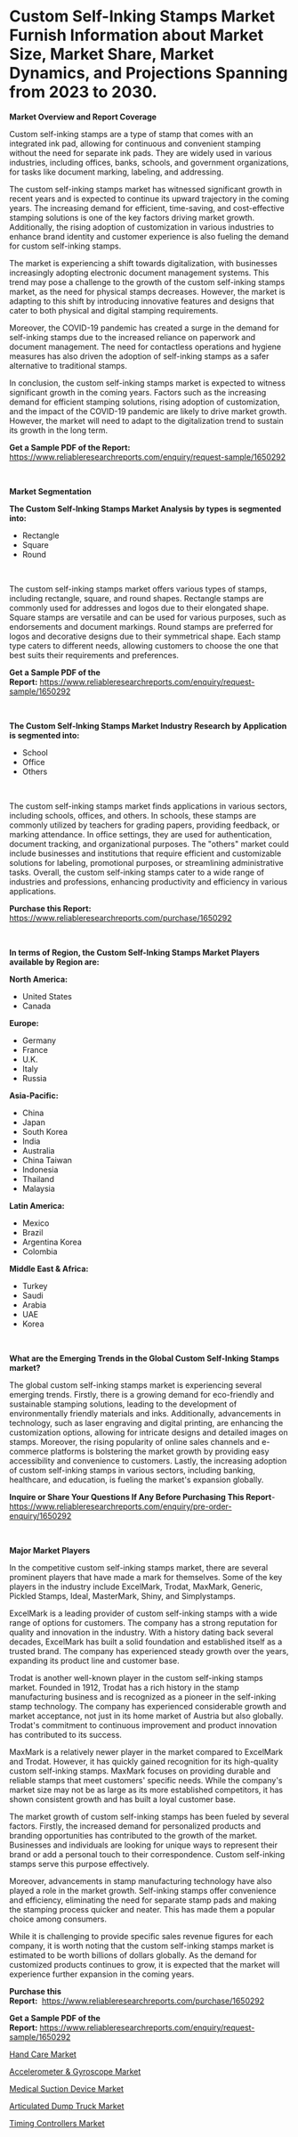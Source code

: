 <p><h1>Custom Self-Inking Stamps Market Furnish Information about Market Size, Market Share, Market Dynamics, and Projections Spanning from 2023 to 2030.</h1></p><p><strong>Market Overview and Report Coverage</strong></p>
<p><p>Custom self-inking stamps are a type of stamp that comes with an integrated ink pad, allowing for continuous and convenient stamping without the need for separate ink pads. They are widely used in various industries, including offices, banks, schools, and government organizations, for tasks like document marking, labeling, and addressing.</p><p>The custom self-inking stamps market has witnessed significant growth in recent years and is expected to continue its upward trajectory in the coming years. The increasing demand for efficient, time-saving, and cost-effective stamping solutions is one of the key factors driving market growth. Additionally, the rising adoption of customization in various industries to enhance brand identity and customer experience is also fueling the demand for custom self-inking stamps.</p><p>The market is experiencing a shift towards digitalization, with businesses increasingly adopting electronic document management systems. This trend may pose a challenge to the growth of the custom self-inking stamps market, as the need for physical stamps decreases. However, the market is adapting to this shift by introducing innovative features and designs that cater to both physical and digital stamping requirements.</p><p>Moreover, the COVID-19 pandemic has created a surge in the demand for self-inking stamps due to the increased reliance on paperwork and document management. The need for contactless operations and hygiene measures has also driven the adoption of self-inking stamps as a safer alternative to traditional stamps.</p><p>In conclusion, the custom self-inking stamps market is expected to witness significant growth in the coming years. Factors such as the increasing demand for efficient stamping solutions, rising adoption of customization, and the impact of the COVID-19 pandemic are likely to drive market growth. However, the market will need to adapt to the digitalization trend to sustain its growth in the long term.</p></p>
<p><strong>Get a Sample PDF of the Report:</strong> <a href="https://www.reliableresearchreports.com/enquiry/request-sample/1650292">https://www.reliableresearchreports.com/enquiry/request-sample/1650292</a></p>
<p>&nbsp;</p>
<p><strong>Market Segmentation</strong></p>
<p><strong>The Custom Self-Inking Stamps Market Analysis by types is segmented into:</strong></p>
<p><ul><li>Rectangle</li><li>Square</li><li>Round</li></ul></p>
<p>&nbsp;</p>
<p><p>The custom self-inking stamps market offers various types of stamps, including rectangle, square, and round shapes. Rectangle stamps are commonly used for addresses and logos due to their elongated shape. Square stamps are versatile and can be used for various purposes, such as endorsements and document markings. Round stamps are preferred for logos and decorative designs due to their symmetrical shape. Each stamp type caters to different needs, allowing customers to choose the one that best suits their requirements and preferences.</p></p>
<p><strong>Get a Sample PDF of the Report:</strong>&nbsp;<a href="https://www.reliableresearchreports.com/enquiry/request-sample/1650292">https://www.reliableresearchreports.com/enquiry/request-sample/1650292</a></p>
<p>&nbsp;</p>
<p><strong>The Custom Self-Inking Stamps Market Industry Research by Application is segmented into:</strong></p>
<p><ul><li>School</li><li>Office</li><li>Others</li></ul></p>
<p>&nbsp;</p>
<p><p>The custom self-inking stamps market finds applications in various sectors, including schools, offices, and others. In schools, these stamps are commonly utilized by teachers for grading papers, providing feedback, or marking attendance. In office settings, they are used for authentication, document tracking, and organizational purposes. The "others" market could include businesses and institutions that require efficient and customizable solutions for labeling, promotional purposes, or streamlining administrative tasks. Overall, the custom self-inking stamps cater to a wide range of industries and professions, enhancing productivity and efficiency in various applications.</p></p>
<p><strong>Purchase this Report:</strong>&nbsp; <a href="https://www.reliableresearchreports.com/purchase/1650292">https://www.reliableresearchreports.com/purchase/1650292</a></p>
<p>&nbsp;</p>
<p><strong>In terms of Region, the Custom Self-Inking Stamps Market Players available by Region are:</strong></p>
<p>
    <p> <strong> North America: </strong>
        <ul>
            <li>United States</li>
            <li>Canada</li>
        </ul>
        </p> 
    <p> <strong> Europe: </strong>
        <ul>
            <li>Germany</li>
            <li>France</li>
            <li>U.K.</li>
            <li>Italy</li>
            <li>Russia</li>
        </ul>
        </p> 
    <p> <strong> Asia-Pacific: </strong>
        <ul>
            <li>China</li>
            <li>Japan</li>
            <li>South Korea</li>
            <li>India</li>
            <li>Australia</li>
            <li>China Taiwan</li>
            <li>Indonesia</li>
            <li>Thailand</li>
            <li>Malaysia</li>
        </ul>
        </p> 
    <p> <strong> Latin America: </strong>
        <ul>
            <li>Mexico</li>
            <li>Brazil</li>
            <li>Argentina Korea</li>
            <li>Colombia</li>
        </ul>
        </p> 
    <p> <strong> Middle East & Africa: </strong>
        <ul>
            <li>Turkey</li>
            <li>Saudi</li>
            <li>Arabia</li>
            <li>UAE</li>
            <li>Korea</li>
        </ul>
    </p>
    </p>
<p>&nbsp;</p>
<p><strong>What are the Emerging Trends in the Global Custom Self-Inking Stamps market?</strong></p>
<p><p>The global custom self-inking stamps market is experiencing several emerging trends. Firstly, there is a growing demand for eco-friendly and sustainable stamping solutions, leading to the development of environmentally friendly materials and inks. Additionally, advancements in technology, such as laser engraving and digital printing, are enhancing the customization options, allowing for intricate designs and detailed images on stamps. Moreover, the rising popularity of online sales channels and e-commerce platforms is bolstering the market growth by providing easy accessibility and convenience to customers. Lastly, the increasing adoption of custom self-inking stamps in various sectors, including banking, healthcare, and education, is fueling the market's expansion globally.</p></p>
<p><strong>Inquire or Share Your Questions If Any Before Purchasing This Report</strong>- <a href="https://www.reliableresearchreports.com/enquiry/pre-order-enquiry/1650292">https://www.reliableresearchreports.com/enquiry/pre-order-enquiry/1650292</a></p>
<p>&nbsp;</p>
<p><strong>Major Market Players</strong></p>
<p><p>In the competitive custom self-inking stamps market, there are several prominent players that have made a mark for themselves. Some of the key players in the industry include ExcelMark, Trodat, MaxMark, Generic, Pickled Stamps, Ideal, MasterMark, Shiny, and Simplystamps. </p><p>ExcelMark is a leading provider of custom self-inking stamps with a wide range of options for customers. The company has a strong reputation for quality and innovation in the industry. With a history dating back several decades, ExcelMark has built a solid foundation and established itself as a trusted brand. The company has experienced steady growth over the years, expanding its product line and customer base.</p><p>Trodat is another well-known player in the custom self-inking stamps market. Founded in 1912, Trodat has a rich history in the stamp manufacturing business and is recognized as a pioneer in the self-inking stamp technology. The company has experienced considerable growth and market acceptance, not just in its home market of Austria but also globally. Trodat's commitment to continuous improvement and product innovation has contributed to its success.</p><p>MaxMark is a relatively newer player in the market compared to ExcelMark and Trodat. However, it has quickly gained recognition for its high-quality custom self-inking stamps. MaxMark focuses on providing durable and reliable stamps that meet customers' specific needs. While the company's market size may not be as large as its more established competitors, it has shown consistent growth and has built a loyal customer base.</p><p>The market growth of custom self-inking stamps has been fueled by several factors. Firstly, the increased demand for personalized products and branding opportunities has contributed to the growth of the market. Businesses and individuals are looking for unique ways to represent their brand or add a personal touch to their correspondence. Custom self-inking stamps serve this purpose effectively.</p><p>Moreover, advancements in stamp manufacturing technology have also played a role in the market growth. Self-inking stamps offer convenience and efficiency, eliminating the need for separate stamp pads and making the stamping process quicker and neater. This has made them a popular choice among consumers.</p><p>While it is challenging to provide specific sales revenue figures for each company, it is worth noting that the custom self-inking stamps market is estimated to be worth billions of dollars globally. As the demand for customized products continues to grow, it is expected that the market will experience further expansion in the coming years.</p></p>
<p><strong>Purchase this Report:</strong>&nbsp;&nbsp;<a href="https://www.reliableresearchreports.com/purchase/1650292">https://www.reliableresearchreports.com/purchase/1650292</a></p>
<p></p>
<p><strong>Get a Sample PDF of the Report:</strong>&nbsp;<a href="https://www.reliableresearchreports.com/enquiry/request-sample/1650292">https://www.reliableresearchreports.com/enquiry/request-sample/1650292</a></p>
<p><p><a href="https://medium.com/@suryayadavrp23/hand-care-market-size-growth-forecast-2023-2030-21b750428d28">Hand Care Market</a></p><p><a href="https://www.linkedin.com/pulse/accelerometer-amp-gyroscope-market-challenges-opportunities/">Accelerometer & Gyroscope Market</a></p><p><a href="https://www.linkedin.com/pulse/medical-suction-device-market-size-share-global-analysis/">Medical Suction Device Market</a></p><p><a href="https://www.linkedin.com/pulse/articulated-dump-truck-market-size-share-amp-trends-analysis/">Articulated Dump Truck Market</a></p><p><a href="https://medium.com/@kiannoel89776554/timing-controllers-market-size-growth-forecast-2023-2030-065bc042d63c">Timing Controllers Market</a></p></p>